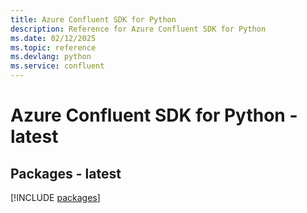 ```yaml
---
title: Azure Confluent SDK for Python
description: Reference for Azure Confluent SDK for Python
ms.date: 02/12/2025
ms.topic: reference
ms.devlang: python
ms.service: confluent
---
```

# Azure Confluent SDK for Python - latest
## Packages - latest
[!INCLUDE [packages](confluent-index.md)]